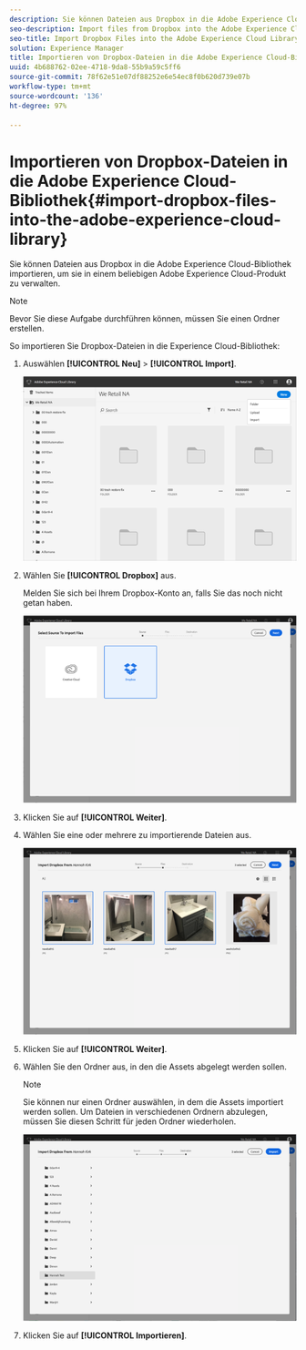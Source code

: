 ```yaml
---
description: Sie können Dateien aus Dropbox in die Adobe Experience Cloud-Bibliothek importieren, um sie in einem beliebigen Adobe Experience Cloud-Produkt zu verwalten.
seo-description: Import files from Dropbox into the Adobe Experience Cloud Library to manage them from any Adobe Experience Cloud product.
seo-title: Import Dropbox Files into the Adobe Experience Cloud Library
solution: Experience Manager
title: Importieren von Dropbox-Dateien in die Adobe Experience Cloud-Bibliothek
uuid: 4b688762-02ee-4718-9da8-55b9a59c5ff6
source-git-commit: 78f62e51e07df88252e6e54ec8f0b620d739e07b
workflow-type: tm+mt
source-wordcount: '136'
ht-degree: 97%

---
```



# Importieren von Dropbox-Dateien in die Adobe Experience Cloud-Bibliothek{#import-dropbox-files-into-the-adobe-experience-cloud-library}

Sie können Dateien aus Dropbox in die Adobe Experience Cloud-Bibliothek importieren, um sie in einem beliebigen Adobe Experience Cloud-Produkt zu verwalten.

>[!NOTE]
>
>Bevor Sie diese Aufgabe durchführen können, müssen Sie einen Ordner erstellen.

So importieren Sie Dropbox-Dateien in die Experience Cloud-Bibliothek:

1. Auswählen **[!UICONTROL Neu]** > **[!UICONTROL Import]**.

   ![](assets/library_new_folder_upload.png)

1. Wählen Sie **[!UICONTROL Dropbox]** aus.

   Melden Sie sich bei Ihrem Dropbox-Konto an, falls Sie das noch nicht getan haben.

   ![](assets/library_import_db.png)

1. Klicken Sie auf **[!UICONTROL Weiter]**.
1. Wählen Sie eine oder mehrere zu importierende Dateien aus.

   ![](assets/library_import_db_files_selected.png)

1. Klicken Sie auf **[!UICONTROL Weiter]**.
1. Wählen Sie den Ordner aus, in den die Assets abgelegt werden sollen.

   >[!NOTE]
   >
   >Sie können nur einen Ordner auswählen, in dem die Assets importiert werden sollen. Um Dateien in verschiedenen Ordnern abzulegen, müssen Sie diesen Schritt für jeden Ordner wiederholen.

   ![](assets/library_import_db_folder_select.png)

1. Klicken Sie auf **[!UICONTROL Importieren]**.

